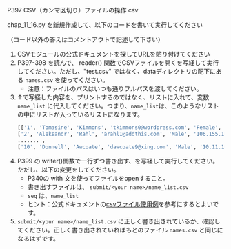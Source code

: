 P397 CSV（カンマ区切り）ファイルの操作 csv 

chap_11_16.py を新規作成して、以下のコードを書いて実行してください

（コード以外の答えはコメントアウトで記述して下さい）

1. CSVモジュールの公式ドキュメントを探してURLを貼り付けてください
1. P397-398 を読んで、 reader() 関数でCSVファイルを開くを写経して実行してください。ただし、"test.csv" ではなく、dataディレクトリの配下にある `names.csv` を使ってください。
    + 注意：ファイルのパスはいつも通りフルパスを渡してください。
1. ↑で写経した内容を、プリントするのではなく、リストに入れて、変数 `name_list` に代入してください。つまり、`name_list`は、このようなリストの中にリストが入っているリストになります。
    ```python
    [['1', 'Tomasine', 'Kimmons', 'tkimmons0@wordpress.com', 'Female', '171.244.84.34'], 
    ['2', 'Aleksandr', 'Rahl', 'arahl1@addthis.com', 'Male', '106.155.134.164'],
    ....... , 
    ['10', 'Donnell', 'Awcoate', 'dawcoate9@xing.com', 'Male', '10.11.125.242']]
    ``` 
1. P399 の writer()関数で一行ずつ書き出す、を写経して実行してください。ただし、以下の変更をしてください。
    + P340の with 文を使ってファイルをopenすること。
    + 書き出すファイルは、 `submit/<your name>/name_list.csv` 
    + `seq` は、`name_list` 
    + ヒント：公式ドキュメントの[csvファイル使用例](https://docs.python.org/ja/3/library/csv.html?highlight=csv#examples)を参考にするとよいです。
1. `submit/<your name>/name_list.csv`  に正しく書き出されているか、確認してください。正しく書き出されていればもとのファイル `names.csv` と同じになるはずです。




